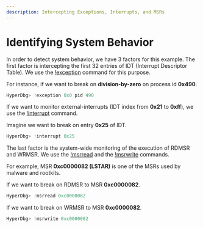 ```yaml
---
description: Intercepting Exceptions, Interrupts, and MSRs
---
```


# Identifying System Behavior

In order to detect system behavior, we have 3 factors for this example. The first factor is intercepting the first 32 entries of IDT (Interrupt Descriptor Table). We use the [!exception](https://docs.hyperdbg.org/commands/extension-commands/exception) command for this purpose.

For instance, if we want to break on **division-by-zero** on process id **0x490**.

```c
HyperDbg> !exception 0x0 pid 490
```

If we want to monitor external-interrupts (IDT index from **0x21** to **0xff**), we use the [!interrupt](https://docs.hyperdbg.org/commands/extension-commands/interrupt) command.

Imagine we want to break on entry **0x25** of IDT.

```c
HyperDbg> !interrupt 0x25
```

The last factor is the system-wide monitoring of the execution of RDMSR and WRMSR. We use the [!msrread](https://docs.hyperdbg.org/commands/extension-commands/msrread) and the [!msrwrite](https://docs.hyperdbg.org/commands/extension-commands/msrwrite) commands.

For example, MSR **0xc0000082 (LSTAR)** is one of the MSRs used by malware and rootkits.

If we want to break on RDMSR to MSR **0xc0000082**.

```c
HyperDbg> !msrread 0xc0000082
```

If we want to break on WRMSR to MSR **0xc0000082**.

```c
HyperDbg> !msrwrite 0xc0000082
```
